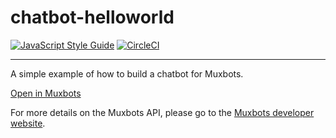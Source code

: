 # chatbot-helloworld

[![JavaScript Style Guide](https://img.shields.io/badge/code_style-standard-brightgreen.svg)](https://standardjs.com)
[![CircleCI](https://circleci.com/gh/muxbots/chatbot-helloworld.svg?style=shield)](https://circleci.com/gh/muxbots/chatbot-helloworld)

----

A simple example of how to build a chatbot for Muxbots.


[Open in Muxbots](https://muxbots.com/send?https://muxbots.github.io/chatbot-helloworld/chatbot.json)

For more details on the Muxbots API, please go to the [Muxbots developer website](https://muxbots.com/developers).

